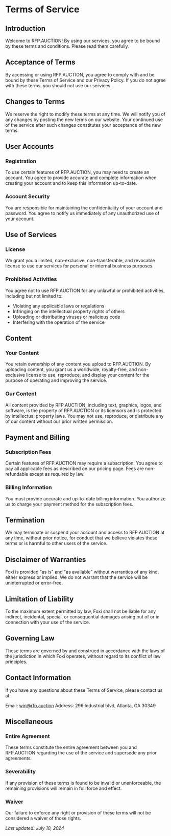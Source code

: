 # Terms of Service

## Introduction

Welcome to RFP.AUCTION! By using our services, you agree to be bound by these terms and conditions. Please read them carefully.

## Acceptance of Terms

By accessing or using RFP.AUCTION, you agree to comply with and be bound by these Terms of Service and our Privacy Policy. If you do not agree with these terms, you should not use our services.

## Changes to Terms

We reserve the right to modify these terms at any time. We will notify you of any changes by posting the new terms on our website. Your continued use of the service after such changes constitutes your acceptance of the new terms.

## User Accounts

### Registration

To use certain features of RFP.AUCTION, you may need to create an account. You agree to provide accurate and complete information when creating your account and to keep this information up-to-date.

### Account Security

You are responsible for maintaining the confidentiality of your account and password. You agree to notify us immediately of any unauthorized use of your account.

## Use of Services

### License

We grant you a limited, non-exclusive, non-transferable, and revocable license to use our services for personal or internal business purposes.

### Prohibited Activities

You agree not to use RFP.AUCTION for any unlawful or prohibited activities, including but not limited to:

- Violating any applicable laws or regulations
- Infringing on the intellectual property rights of others
- Uploading or distributing viruses or malicious code
- Interfering with the operation of the service

## Content

### Your Content

You retain ownership of any content you upload to RFP.AUCTION. By uploading content, you grant us a worldwide, royalty-free, and non-exclusive license to use, reproduce, and display your content for the purpose of operating and improving the service.

### Our Content

All content provided by RFP.AUCTION, including text, graphics, logos, and software, is the property of RFP.AUCTION or its licensors and is protected by intellectual property laws. You may not use, reproduce, or distribute any of our content without our prior written permission.

## Payment and Billing

### Subscription Fees

Certain features of RFP.AUCTION may require a subscription. You agree to pay all applicable fees as described on our pricing page. Fees are non-refundable except as required by law.

### Billing Information

You must provide accurate and up-to-date billing information. You authorize us to charge your payment method for the subscription fees.

## Termination

We may terminate or suspend your account and access to RFP.AUCTION at any time, without prior notice, for conduct that we believe violates these terms or is harmful to other users of the service.

## Disclaimer of Warranties

Foxi is provided "as is" and "as available" without warranties of any kind, either express or implied. We do not warrant that the service will be uninterrupted or error-free.

## Limitation of Liability

To the maximum extent permitted by law, Foxi shall not be liable for any indirect, incidental, special, or consequential damages arising out of or in connection with your use of the service.

## Governing Law

These terms are governed by and construed in accordance with the laws of the jurisdiction in which Foxi operates, without regard to its conflict of law principles.

## Contact Information

If you have any questions about these Terms of Service, please contact us at:

Email: win@rfp.auction
Address: 296 Industrial blvd, Atlanta, GA 30349

## Miscellaneous

### Entire Agreement

These terms constitute the entire agreement between you and RFP.AUCTION regarding the use of the service and supersede any prior agreements.

### Severability

If any provision of these terms is found to be invalid or unenforceable, the remaining provisions will remain in full force and effect.

### Waiver

Our failure to enforce any right or provision of these terms will not be considered a waiver of those rights.

_Last updated: July 10, 2024_
